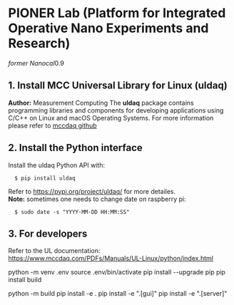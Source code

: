 # PIONER Lab (Platform for Integrated Operative Nano Experiments and Research)  
*former Nanocal*0.9


## 1. Install MCC Universal Library for Linux (uldaq)

**Author:** Measurement Computing
The **uldaq** package contains programming libraries and components for developing applications using C/C++ on Linux and macOS Operating Systems. For more information please refer to [mccdaq github](https://github.com/mccdaq/uldaq)

## 2. Install the Python interface

Install the uldaq Python API with:  
 ```
   $ pip install uldaq
 ```
Refer to https://pypi.org/project/uldaq/ for more detailes.  
**Note:** sometimes one needs to change date on raspberry pi:
 ```
   $ sudo date -s "YYYY-MM-DD HH:MM:SS"
 ```

## 3. For developers
Refer to the UL documentation:
https://www.mccdaq.com/PDFs/Manuals/UL-Linux/python/index.html


python -m venv .env
source .env/bin/activate
pip install --upgrade pip
pip install build 

python -m build
pip install -e .
pip install -e ".[gui]"
pip install -e ".[server]"

